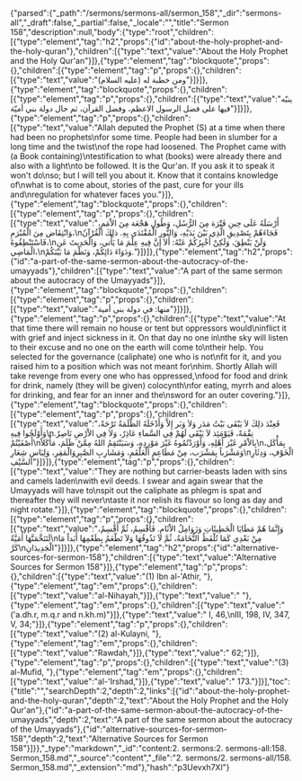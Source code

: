 {"parsed":{"_path":"/sermons/sermons-all/sermon_158","_dir":"sermons-all","_draft":false,"_partial":false,"_locale":"","title":"Sermon 158","description":null,"body":{"type":"root","children":[{"type":"element","tag":"h2","props":{"id":"about-the-holy-prophet-and-the-holy-quran"},"children":[{"type":"text","value":"About the Holy Prophet and the Holy Qur'an"}]},{"type":"element","tag":"blockquote","props":{},"children":[{"type":"element","tag":"p","props":{},"children":[{"type":"text","value":"ومن خطبة له (عليه السلام)"}]}]},{"type":"element","tag":"blockquote","props":{},"children":[{"type":"element","tag":"p","props":{},"children":[{"type":"text","value":"ينبّه فيها على فضل الرسول الاعظم، وفضل القرآن، ثم حال دولة بني أميّة"}]}]},{"type":"element","tag":"p","props":{},"children":[{"type":"text","value":"Allah deputed the Prophet (S) at a time when there had been no prophets\nfor some time. People had been in slumber for a long time and the twist\nof the rope had loosened. The Prophet came with (a Book containing)\ntestification to what (books) were already there and also with a light\nto be followed. It is the Qur'an. If you ask it to speak it won't do\nso; but I will tell you about it. Know that it contains knowledge of\nwhat is to come about, stories of the past, cure for your ills and\nregulation for whatever faces you."}]},{"type":"element","tag":"blockquote","props":{},"children":[{"type":"element","tag":"p","props":{},"children":[{"type":"text","value":"أَرْسَلَهُ عَلَى حِينِ فَتْرَة مِنَ الرُّسُلِ، وَطُولِ هَجْعَة مِنَ الاْمَمِ، وَانْتِقَاض مِنَ الْمُبْرَمِ،\nفَجَاءَهُمْ بِتَصْدِيقِ الَّذِي بَيْنَ يَدَيْهِ، وَالنُّورِ الْمُقْتَدَى بِهِ. ذلِكَ الْقُرْآنُ فَاسْتَنْطِقُوهُ،\nوَلَنْ يَنْطِقَ، وَلَكِنْ أُخْبِرُكُمْ عَنْهُ: أَلاَ إِنَّ فِيهِ عِلْمَ مَا يَأْتي، وَالْحَدِيثَ عَنِ الْمَاضِي،\nوَدَوَاءَ دَائِكُمْ، وَنَظْمَ مَا بَيْنَكُمْ."}]}]},{"type":"element","tag":"h2","props":{"id":"a-part-of-the-same-sermon-about-the-autocracy-of-the-umayyads"},"children":[{"type":"text","value":"A part of the same sermon about the autocracy of the Umayyads"}]},{"type":"element","tag":"blockquote","props":{},"children":[{"type":"element","tag":"p","props":{},"children":[{"type":"text","value":"منها: في دولة بنى أمية"}]}]},{"type":"element","tag":"p","props":{},"children":[{"type":"text","value":"At that time there will remain no house or tent but oppressors would\ninflict it with grief and inject sickness in it. On that day no one in\nthe sky will listen to their excuse and no one on the earth will come to\ntheir help. You selected for the governance (caliphate) one who is not\nfit for it, and you raised him to a position which was not meant for\nhim. Shortly Allah will take revenge from every one who has oppressed,\nfood for food and drink for drink, namely (they will be given) colocynth\nfor eating, myrrh and aloes for drinking, and fear for an inner and the\nsword for an outer covering."}]},{"type":"element","tag":"blockquote","props":{},"children":[{"type":"element","tag":"p","props":{},"children":[{"type":"text","value":"فَعِنْدَ ذلِكَ لاَ يَبْقَى بَيْتُ مَدَر وَلاَ وَبَر إِلاَّ وَأَدْخَلَهُ الظَّلَمَةُ تَرْحَةً، وَأَوْلَجُوا فِيهِ\nنِقْمَةً، فَيَوْمَئِذ لاَ يَبْقَى لَهُمْ فِي السَّماءِ عَاذِرٌ، وَلاَ فِي الاْرْضِ نَاصِرٌ. أَصْفَيْتُمْ\nبِالاْمْرِ غَيْرَ أَهْلِهِ، وَأَوْرَدْتُمُوهُ غَيْرَ مَوْرِدِهِ، وَسَيَنْتَقِمُ اللهُ مِمَّنْ ظَلَمَ، مَأْكَلاً\nبِمَأْكَل، وَمَشْرَباً بِمَشْرَب، مِنْ مَطَاعِمِ الْعَلْقَمِ، وَمَشَارِبِ الصَّبِرِوَالْمَقِرِ، وَلِبَاسِ شِعَارِ\nالْخَوْفِ، وَدِثَارِ السَّيْفِ"}]}]},{"type":"element","tag":"p","props":{},"children":[{"type":"text","value":"They are nothing but carrier-beasts laden with sins and camels laden\nwith evil deeds. I swear and again swear that the Umayyads will have to\nspit out the caliphate as phlegm is spat and thereafter they will never\ntaste it nor relish its flavour so long as day and night rotate."}]},{"type":"element","tag":"blockquote","props":{},"children":[{"type":"element","tag":"p","props":{},"children":[{"type":"text","value":"وَإِنَّمَا هُمْ مَطَايَا الْخَطِيئَاتِ وَزَوَامِلُ الاْثَامِ. فَأُقْسِمُ، ثُمَّ أُقْسِمُ، لَتَنَخَّمَنَّهَا أُمَيَّةُ\nمِنْ بَعْدِي كَمَا تُلْفَظُ النُّخَامَةُ، ثُمَّ لاَ تَذُوقُهَا وَلاَ تَطْعَمُ بِطَعْمِهَا أَبَداً مَا كَرَّ\nالْجَدِيدَانِ"}]}]},{"type":"element","tag":"h2","props":{"id":"alternative-sources-for-sermon-158"},"children":[{"type":"text","value":"Alternative Sources for Sermon 158"}]},{"type":"element","tag":"p","props":{},"children":[{"type":"text","value":"(1) Ibn al-'Athir, "},{"type":"element","tag":"em","props":{},"children":[{"type":"text","value":"al-Nihayah,"}]},{"type":"text","value":" "},{"type":"element","tag":"em","props":{},"children":[{"type":"text","value":"('a.dh.r, m.q.r and n.kh.m)"}]},{"type":"text","value":" I, 46,\nIII, 198, IV, 347, V, 34;"}]},{"type":"element","tag":"p","props":{},"children":[{"type":"text","value":"(2) al-Kulayni, "},{"type":"element","tag":"em","props":{},"children":[{"type":"text","value":"Rawdah,"}]},{"type":"text","value":" 62;"}]},{"type":"element","tag":"p","props":{},"children":[{"type":"text","value":"(3) al-Mufid, "},{"type":"element","tag":"em","props":{},"children":[{"type":"text","value":"al-'Irshad,"}]},{"type":"text","value":" 173."}]}],"toc":{"title":"","searchDepth":2,"depth":2,"links":[{"id":"about-the-holy-prophet-and-the-holy-quran","depth":2,"text":"About the Holy Prophet and the Holy Qur'an"},{"id":"a-part-of-the-same-sermon-about-the-autocracy-of-the-umayyads","depth":2,"text":"A part of the same sermon about the autocracy of the Umayyads"},{"id":"alternative-sources-for-sermon-158","depth":2,"text":"Alternative Sources for Sermon 158"}]}},"_type":"markdown","_id":"content:2. sermons:2. sermons-all:158. Sermon_158.md","_source":"content","_file":"2. sermons/2. sermons-all/158. Sermon_158.md","_extension":"md"},"hash":"p3Uevxh7Xl"}